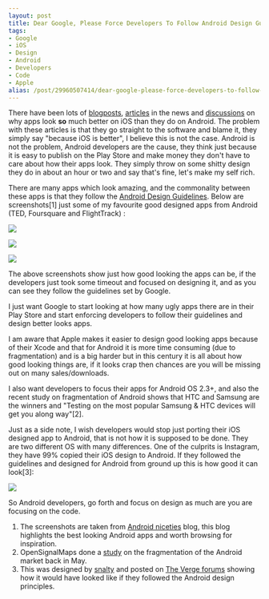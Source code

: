 ```yaml
---
layout: post
title: Dear Google, Please Force Developers To Follow Android Design Guidelines
tags:
- Google
- iOS
- Design
- Android
- Developers
- Code
- Apple
alias: /post/29960507414/dear-google-please-force-developers-to-follow-android
---
```

There have been lots of [blog](http://www.techrepublic.com/blog/smartphones/androids-apps-are-comparatively-ugly-is-linux-to-blame/3601)[posts](http://www.wired.com/gadgetlab/2012/04/easier-design-apps-ios/), [articles](http://news.yahoo.com/why-android-apps-ugly-164400290.html) in the news and [discussions](http://www.talkandroid.com/android-forums/android-chat/4483-why-general-ui-most-android-apps-ugly.html) on why apps look **so** much better on iOS than they do on Android. The problem with these articles is that they go straight to the software and blame it, they simply say "because iOS is better", I believe this is not the case. Android is not the problem, Android developers are the cause, they think just because it is easy to publish on the Play Store and make money they don't have to care about how their apps look. They simply throw on some shitty design they do in about an hour or two and say that's fine, let's make my self rich.

There are many apps which look amazing, and the commonality between these apps is that they follow the [Android Design Guidelines](http://developer.android.com/design/index.html). Below are screenshots[1] just some of my favourite good designed apps from Android (TED, Foursquare and FlightTrack) :

![](http://media.tumblr.com/tumblr_m95l3pzyAN1qamsz8.png)

![](http://media.tumblr.com/tumblr_m95l6nLqS31qamsz8.png)

![](http://media.tumblr.com/tumblr_m95l58Z0yi1qamsz8.png)

The above screenshots show just how good looking the apps can be, if the developers just took some timeout and focused on designing it, and as you can see they follow the guidelines set by Google.

I just want Google to start looking at how many ugly apps there are in their Play Store and start enforcing developers to follow their guidelines and design better looks apps.

I am aware that Apple makes it easier to design good looking apps because of their Xcode and that for Android it is more time consuming (due to fragmentation) and is a big harder but in this century it is all about how good looking things are, if it looks crap then chances are you will be missing out on many sales/downloads.

I also want developers to focus their apps for Android OS 2.3+, and also the recent study on fragmentation of Android shows that HTC and Samsung are the winners and "Testing on the most popular Samsung & HTC devices will get you along way"[2].

Just as a side note, I wish developers would stop just porting their iOS designed app to Android, that is not how it is supposed to be done. They are two different OS with many differences. One of the culprits is Instagram, they have 99% copied their iOS design to Android. If they followed the guidelines and designed for Android from ground up this is how good it can look[3]:

![](http://media.tumblr.com/tumblr_m95n5rDC3l1qamsz8.png)

So Android developers, go forth and focus on design as much are you are focusing on the code.

  1. The screenshots are taken from [Android niceties](http://androidniceties.tumblr.com) blog, this blog highlights the best looking Android apps and worth browsing for inspiration.
  2. OpenSignalMaps done a [study](http://opensignalmaps.com/reports/fragmentation.php) on the fragmentation of the Android market back in May.
  3. This was designed by [snalty](http://www.theverge.com/users/snalty) and posted on [The Verge forums](http://www.theverge.com/2012/7/23/3179989/holo-instagram) showing how it would have looked like if they followed the Android design principles.